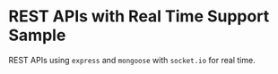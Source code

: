 # REST APIs with Real Time Support Sample

REST APIs using `express` and `mongoose` with `socket.io` for real time.
